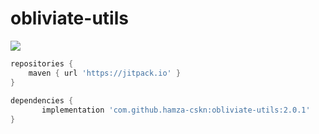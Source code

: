 # obliviate-utils
[![](https://jitpack.io/v/hamza-cskn/obliviate-utils.svg)](https://jitpack.io/#hamza-cskn/obliviate-utils)

```gradle
repositories {
	maven { url 'https://jitpack.io' }
}
    
dependencies {
       implementation 'com.github.hamza-cskn:obliviate-utils:2.0.1'
}
```
